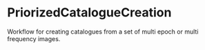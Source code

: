 # PriorizedCatalogueCreation
Workflow for creating catalogues from a set of multi epoch or multi frequency images.
